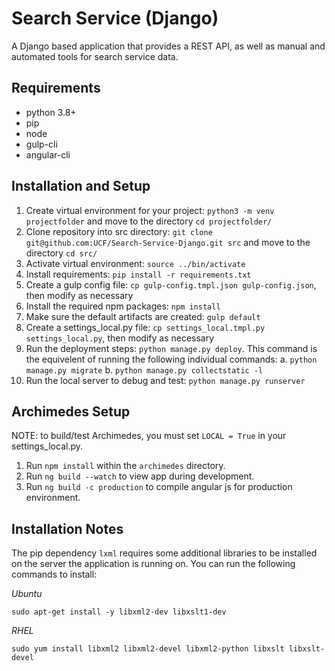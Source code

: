 # Search Service (Django)

A Django based application that provides a REST API, as well as manual and automated tools for search service data.

## Requirements
- python 3.8+
- pip
- node
- gulp-cli
- angular-cli

## Installation and Setup

1. Create virtual environment for your project: `python3 -m venv projectfolder` and move to the directory `cd projectfolder/`
2. Clone repository into src directory: `git clone git@github.com:UCF/Search-Service-Django.git src` and move to the directory `cd src/`
3. Activate virtual environment: `source ../bin/activate`
4. Install requirements: `pip install -r requirements.txt`
5. Create a gulp config file: `cp gulp-config.tmpl.json gulp-config.json`, then modify as necessary
6. Install the required npm packages: `npm install`
7. Make sure the default artifacts are created: `gulp default`
8. Create a settings_local.py file: `cp settings_local.tmpl.py settings_local.py`, then modify as necessary
9. Run the deployment steps: `python manage.py deploy`. This command is the equivelent of running the following individual commands:
    a. `python manage.py migrate`
    b. `python manage.py collectstatic -l`
10. Run the local server to debug and test: `python manage.py runserver`

## Archimedes Setup

NOTE: to build/test Archimedes, you must set `LOCAL = True` in your settings_local.py.

1. Run `npm install` within the `archimedes` directory.
2. Run `ng build --watch` to view app during development.
3. Run `ng build -c production` to compile angular js for production environment.

## Installation Notes
The pip dependency `lxml` requires some additional libraries to be installed on the server the application is running on. You can run the following commands to install:

*Ubuntu*
```
sudo apt-get install -y libxml2-dev libxslt1-dev
```

*RHEL*
```
sudo yum install libxml2 libxml2-devel libxml2-python libxslt libxslt-devel
```
